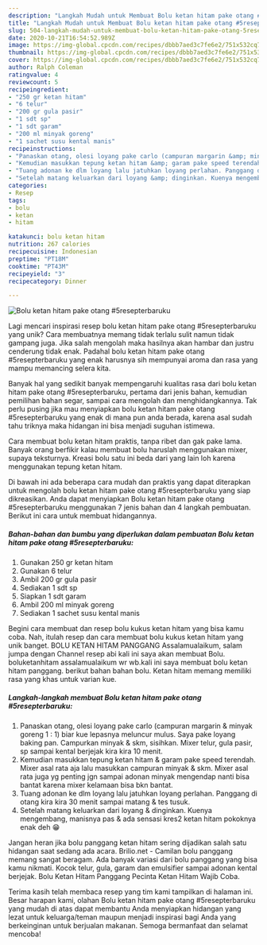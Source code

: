 ```yaml
---
description: "Langkah Mudah untuk Membuat Bolu ketan hitam pake otang #5resepterbaruku, Lezat Sekali"
title: "Langkah Mudah untuk Membuat Bolu ketan hitam pake otang #5resepterbaruku, Lezat Sekali"
slug: 504-langkah-mudah-untuk-membuat-bolu-ketan-hitam-pake-otang-5resepterbaruku-lezat-sekali
date: 2020-10-21T16:54:52.989Z
image: https://img-global.cpcdn.com/recipes/dbbb7aed3c7fe6e2/751x532cq70/bolu-ketan-hitam-pake-otang-5resepterbaruku-foto-resep-utama.jpg
thumbnail: https://img-global.cpcdn.com/recipes/dbbb7aed3c7fe6e2/751x532cq70/bolu-ketan-hitam-pake-otang-5resepterbaruku-foto-resep-utama.jpg
cover: https://img-global.cpcdn.com/recipes/dbbb7aed3c7fe6e2/751x532cq70/bolu-ketan-hitam-pake-otang-5resepterbaruku-foto-resep-utama.jpg
author: Ralph Coleman
ratingvalue: 4
reviewcount: 5
recipeingredient:
- "250 gr ketan hitam"
- "6 telur"
- "200 gr gula pasir"
- "1 sdt sp"
- "1 sdt garam"
- "200 ml minyak goreng"
- "1 sachet susu kental manis"
recipeinstructions:
- "Panaskan otang, olesi loyang pake carlo (campuran margarin &amp; minyak goreng 1 : 1) biar kue lepasnya meluncur mulus. Saya pake loyang baking pan. Campurkan minyak &amp; skm, sisihkan. Mixer telur, gula pasir, sp sampai kental berjejak kira kira 10 menit."
- "Kemudian masukkan tepung ketan hitam &amp; garam pake speed terendah. Mixer asal rata aja lalu masukkan campuran minyak &amp; skm. Mixer asal rata juga yg penting jgn sampai adonan minyak mengendap nanti bisa bantat karena mixer kelamaan bisa bkn bantat."
- "Tuang adonan ke dlm loyang lalu jatuhkan loyang perlahan. Panggang di otang kira kira 30 menit sampai matang &amp; tes tusuk."
- "Setelah matang keluarkan dari loyang &amp; dinginkan. Kuenya mengembang, manisnya pas &amp; ada sensasi kres2 ketan hitam pokoknya enak deh 😁"
categories:
- Resep
tags:
- bolu
- ketan
- hitam

katakunci: bolu ketan hitam 
nutrition: 267 calories
recipecuisine: Indonesian
preptime: "PT18M"
cooktime: "PT43M"
recipeyield: "3"
recipecategory: Dinner

---
```



![Bolu ketan hitam pake otang #5resepterbaruku](https://img-global.cpcdn.com/recipes/dbbb7aed3c7fe6e2/751x532cq70/bolu-ketan-hitam-pake-otang-5resepterbaruku-foto-resep-utama.jpg)

Lagi mencari inspirasi resep bolu ketan hitam pake otang #5resepterbaruku yang unik? Cara membuatnya memang tidak terlalu sulit namun tidak gampang juga. Jika salah mengolah maka hasilnya akan hambar dan justru cenderung tidak enak. Padahal bolu ketan hitam pake otang #5resepterbaruku yang enak harusnya sih mempunyai aroma dan rasa yang mampu memancing selera kita.

Banyak hal yang sedikit banyak mempengaruhi kualitas rasa dari bolu ketan hitam pake otang #5resepterbaruku, pertama dari jenis bahan, kemudian pemilihan bahan segar, sampai cara mengolah dan menghidangkannya. Tak perlu pusing jika mau menyiapkan bolu ketan hitam pake otang #5resepterbaruku yang enak di mana pun anda berada, karena asal sudah tahu triknya maka hidangan ini bisa menjadi suguhan istimewa.

Cara membuat bolu ketan hitam praktis, tanpa ribet dan gak pake lama. Banyak orang berfikir kalau membuat bolu haruslah menggunakan mixer, supaya teksturnya. Kreasi bolu satu ini beda dari yang lain loh karena menggunakan tepung ketan hitam.


Di bawah ini ada beberapa cara mudah dan praktis yang dapat diterapkan untuk mengolah bolu ketan hitam pake otang #5resepterbaruku yang siap dikreasikan. Anda dapat menyiapkan Bolu ketan hitam pake otang #5resepterbaruku menggunakan 7 jenis bahan dan 4 langkah pembuatan. Berikut ini cara untuk membuat hidangannya.

<!--inarticleads1-->

##### Bahan-bahan dan bumbu yang diperlukan dalam pembuatan Bolu ketan hitam pake otang #5resepterbaruku:

1. Gunakan 250 gr ketan hitam
1. Gunakan 6 telur
1. Ambil 200 gr gula pasir
1. Sediakan 1 sdt sp
1. Siapkan 1 sdt garam
1. Ambil 200 ml minyak goreng
1. Sediakan 1 sachet susu kental manis


Begini cara membuat dan resep bolu kukus ketan hitam yang bisa kamu coba. Nah, itulah resep dan cara membuat bolu kukus ketan hitam yang unik banget. BOLU KETAN HITAM PANGGANG Assalamualaikum, salam jumpa dengan Channel resep abi kali ini saya akan membuat Bolu. boluketanhitam assalamualaikum wr wb.kali ini saya membuat bolu ketan hitam panggang. berikut bahan bahan bolu. Ketan hitam memang memiliki rasa yang khas untuk varian kue. 

<!--inarticleads2-->

##### Langkah-langkah membuat Bolu ketan hitam pake otang #5resepterbaruku:

1. Panaskan otang, olesi loyang pake carlo (campuran margarin &amp; minyak goreng 1 : 1) biar kue lepasnya meluncur mulus. Saya pake loyang baking pan. Campurkan minyak &amp; skm, sisihkan. Mixer telur, gula pasir, sp sampai kental berjejak kira kira 10 menit.
1. Kemudian masukkan tepung ketan hitam &amp; garam pake speed terendah. Mixer asal rata aja lalu masukkan campuran minyak &amp; skm. Mixer asal rata juga yg penting jgn sampai adonan minyak mengendap nanti bisa bantat karena mixer kelamaan bisa bkn bantat.
1. Tuang adonan ke dlm loyang lalu jatuhkan loyang perlahan. Panggang di otang kira kira 30 menit sampai matang &amp; tes tusuk.
1. Setelah matang keluarkan dari loyang &amp; dinginkan. Kuenya mengembang, manisnya pas &amp; ada sensasi kres2 ketan hitam pokoknya enak deh 😁


Jangan heran jika bolu panggang ketan hitam sering dijadikan salah satu hidangan saat sedang ada acara. Brilio.net - Camilan bolu panggang memang sangat beragam. Ada banyak variasi dari bolu panggang yang bisa kamu nikmati. Kocok telur, gula, garam dan emulsifier sampai adonan kental berjejak. Bolu Ketan Hitam Panggang Pecinta Ketan Hitam Wajib Coba. 

Terima kasih telah membaca resep yang tim kami tampilkan di halaman ini. Besar harapan kami, olahan Bolu ketan hitam pake otang #5resepterbaruku yang mudah di atas dapat membantu Anda menyiapkan hidangan yang lezat untuk keluarga/teman maupun menjadi inspirasi bagi Anda yang berkeinginan untuk berjualan makanan. Semoga bermanfaat dan selamat mencoba!
